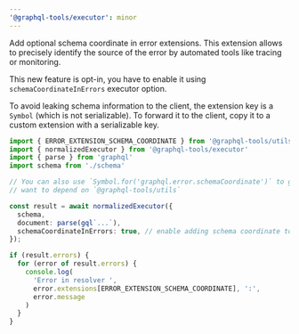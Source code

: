 ```yaml
---
'@graphql-tools/executor': minor
---
```


Add optional schema coordinate in error extensions. This extension allows to precisely identify the
source of the error by automated tools like tracing or monitoring.

This new feature is opt-in, you have to enable it using `schemaCoordinateInErrors` executor option.

To avoid leaking schema information to the client, the extension key is a `Symbol` (which is not serializable).
To forward it to the client, copy it to a custom extension with a serializable key.

```ts
import { ERROR_EXTENSION_SCHEMA_COORDINATE } from '@graphql-tools/utils'
import { normalizedExecutor } from '@graphql-tools/executor'
import { parse } from 'graphql'
import schema from './schema'

// You can also use `Symbol.for('graphql.error.schemaCoordinate')` to get the symbol if you don't
// want to depend on `@graphql-tools/utils`

const result = await normalizedExecutor({
  schema,
  document: parse(gql`...`),
  schemaCoordinateInErrors: true, // enable adding schema coordinate to graphql errors
});

if (result.errors) {
  for (error of result.errors) {
    console.log(
      'Error in resolver ',
      error.extensions[ERROR_EXTENSION_SCHEMA_COORDINATE], ':',
      error.message
    )
  }
}
```
